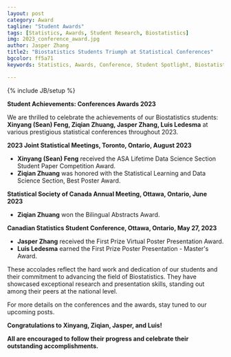 ```yaml
---
layout: post
category: Award
tagline: "Student Awards"
tags: [Statistics, Awards, Student Research, Biostatistics]
img: 2023_conference_award.jpg
author: Jasper Zhang
title2: "Biostatistics Students Triumph at Statistical Conferences"
bgcolor: ff5a71
keywords: Statistics, Awards, Conference, Student Spotlight, Biostatistics, Xinyang Feng, Ziqian Zhuang, Jasper Zhang, Luis Ledesma

---
```


{% include JB/setup %}

**Student Achievements: Conferences Awards 2023**

We are thrilled to celebrate the achievements of our Biostatistics students: **Xinyang (Sean) Feng, Ziqian Zhuang, Jasper Zhang, Luis Ledesma** at various prestigious statistical conferences throughout 2023.

<!--more-->

**2023 Joint Statistical Meetings, Toronto, Ontario, August 2023**

- **Xinyang (Sean) Feng** received the ASA Lifetime Data Science Section Student Paper Competition Award.
- **Ziqian Zhuang** was honored with the Statistical Learning and Data Science Section, Best Poster Award.

**Statistical Society of Canada Annual Meeting, Ottawa, Ontario, June 2023**

- **Ziqian Zhuang** won the Bilingual Abstracts Award.

**Canadian Statistics Student Conference, Ottawa, Ontario, May 27, 2023**

- **Jasper Zhang** received the First Prize Virtual Poster Presentation Award.
- **Luis Ledesma** earned the First Prize Poster Presentation - Master's Award.

These accolades reflect the hard work and dedication of our students and their commitment to advancing the field of Biostatistics. They have showcased exceptional research and presentation skills, standing out among their peers at the national level.

For more details on the conferences and the awards, stay tuned to our upcoming posts.

**Congratulations to Xinyang, Ziqian, Jasper, and Luis!**

**All are encouraged to follow their progress and celebrate their outstanding accomplishments.**
